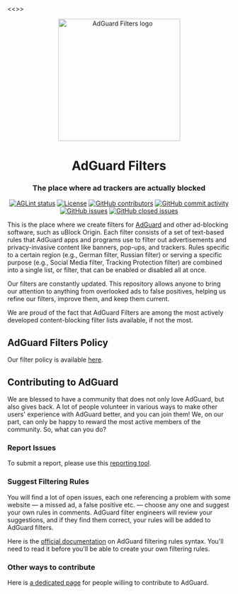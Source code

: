 <<<removed>>>&nbsp;

<p align="center">
    <img width="275" alt="AdGuard Filters logo" src="https://cdn.adtidy.org/website/github.com/AdguardFilters/viking.svg" />
</p>

<h1 align="center">AdGuard Filters</h1>
<h3 align="center">The place where ad trackers are actually blocked</h3>

<p align="center">
    <a href="https://github.com/AdguardTeam/AdguardFilters/actions/workflows/aglint.yml" target="_blank"><img src="https://github.com/AdguardTeam/AdguardFilters/actions/workflows/aglint.yml/badge.svg?branch=master" alt="AGLint status"></a>
    <a href="https://github.com/AdguardTeam/AdguardFilters/blob/master/LICENSE" target="_blank"><img src="https://img.shields.io/github/license/AdguardTeam/AdguardFilters" alt="License"></a>
    <a href="https://github.com/AdguardTeam/AdguardFilters/graphs/contributors" target="_blank"><img src="https://img.shields.io/github/contributors/AdguardTeam/AdguardFilters" alt="GitHub contributors"></a>
    <a href="https://github.com/AdguardTeam/AdguardFilters/graphs/commit-activity" target="_blank"><img src="https://img.shields.io/github/commit-activity/m/AdguardTeam/AdguardFilters" alt="GitHub commit activity"></a>
    <a href="https://github.com/AdguardTeam/AdguardFilters/issues" target="_blank"><img src="https://img.shields.io/github/issues/AdguardTeam/AdguardFilters" alt="GitHub issues"></a>
    <a href="https://github.com/AdguardTeam/AdguardFilters/issues?q=is%3Aissue+is%3Aclosed" target="_blank"><img src="https://img.shields.io/github/issues-closed/AdguardTeam/AdguardFilters" alt="GitHub closed issues"></a>
</p>

This is the place where we create filters for [AdGuard][adguard] and other
ad-blocking software, such as uBlock Origin. Each filter consists of a set of
text-based rules that AdGuard apps and programs use to filter out advertisements
and privacy-invasive content like banners, pop-ups, and trackers. Rules specific
to a certain region (e.g., German filter, Russian filter) or serving a specific
purpose (e.g., Social Media filter, Tracking Protection filter) are combined
into a single list, or filter, that can be enabled or disabled all at once.

Our filters are constantly updated. This repository allows anyone to bring our
attention to anything from overlooked ads to false positives, helping us refine
our filters, improve them, and keep them current.

We are proud of the fact that AdGuard Filters are among the most actively
developed content-blocking filter lists available, if not the most.

[adguard]: https://adguard.com/

## AdGuard Filters Policy

Our filter policy is available [here][policy].

[policy]: https://adguard.com/kb/general/ad-filtering/filter-policy/

## Contributing to AdGuard

We are blessed to have a community that does not only love AdGuard, but also
gives back. A lot of people volunteer in various ways to make other users'
experience with AdGuard better, and you can join them! We, on our part, can
only be happy to reward the most active members of the community.
So, what can you do?

### Report Issues

To submit a report, please use this [reporting tool][report].

[report]: https://agrd.io/report

### Suggest Filtering Rules

You will find a lot of open issues, each one referencing a problem with some
website — a missed ad, a false positive etc. — choose any one and suggest your
own rules in comments. AdGuard filter engineers will review your suggestions,
and if they find them correct, your rules will be added to AdGuard filters.

Here is the [official documentation][documentation] on AdGuard filtering rules
syntax. You'll need to read it before you'll be able to create your own
filtering rules.

[documentation]: https://adguard.com/kb/general/ad-filtering/create-own-filters/

### Other ways to contribute

Here is [a dedicated page][contribute] for people willing to contribute to
AdGuard.

[contribute]: https://adguard.com/contribute.html
